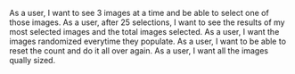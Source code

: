As a user, I want to see 3 images at a time and be able to select one of those images. 
 As a user, after 25 selections, I want to see the results of my most selected images and the total images selected.
As a user, I want the images randomized everytime they populate.
As a user, I want to be able to reset the count and do it all over again.
As a user, I want all the images qually sized.
